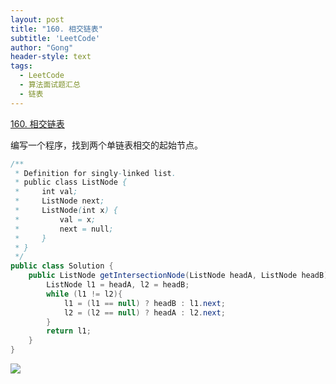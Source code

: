 ```yaml
---
layout: post
title: "160. 相交链表"
subtitle: 'LeetCode'
author: "Gong"
header-style: text
tags:
  - LeetCode
  - 算法面试题汇总
  - 链表
---
```


[160. 相交链表](https://leetcode-cn.com/problems/intersection-of-two-linked-lists/)

编写一个程序，找到两个单链表相交的起始节点。

```java
/**
 * Definition for singly-linked list.
 * public class ListNode {
 *     int val;
 *     ListNode next;
 *     ListNode(int x) {
 *         val = x;
 *         next = null;
 *     }
 * }
 */
public class Solution {
    public ListNode getIntersectionNode(ListNode headA, ListNode headB) {
        ListNode l1 = headA, l2 = headB;
        while (l1 != l2){
            l1 = (l1 == null) ? headB : l1.next;
            l2 = (l2 == null) ? headA : l2.next;  
        }        
        return l1;
    }
}
```

![](/blog/img/in-post/160_example_1.png)

